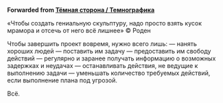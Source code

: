 **Forwarded from [Тёмная сторона / Темнографика](https://t.me/temno/1647)**

«Чтобы создать гениальную скульптуру, надо просто взять кусок мрамора и отсечь от него всё лишнее» © Роден

Чтобы завершить проект вовремя, нужно всего лишь:
— нанять хороших людей
— поставить им задачу
— предоставить им свободу действий
— регулярно и заранее получать информацию о возможных задержках и неудачах
— останавливать действия, не ведущие к выполнению задачи
— уменьшать количество требуемых действий, если выполнение плана под угрозой.

Всё.